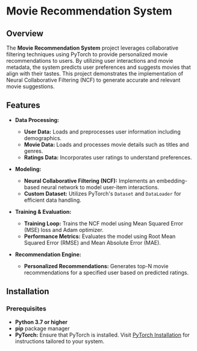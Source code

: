 # Movie Recommendation System

## Overview

The **Movie Recommendation System** project leverages collaborative filtering techniques using PyTorch to provide personalized movie recommendations to users. By utilizing user interactions and movie metadata, the system predicts user preferences and suggests movies that align with their tastes. This project demonstrates the implementation of Neural Collaborative Filtering (NCF) to generate accurate and relevant movie suggestions.

## Features

- **Data Processing:**
  - **User Data:** Loads and preprocesses user information including demographics.
  - **Movie Data:** Loads and processes movie details such as titles and genres.
  - **Ratings Data:** Incorporates user ratings to understand preferences.
  
- **Modeling:**
  - **Neural Collaborative Filtering (NCF):** Implements an embedding-based neural network to model user-item interactions.
  - **Custom Dataset:** Utilizes PyTorch's `Dataset` and `DataLoader` for efficient data handling.
  
- **Training & Evaluation:**
  - **Training Loop:** Trains the NCF model using Mean Squared Error (MSE) loss and Adam optimizer.
  - **Performance Metrics:** Evaluates the model using Root Mean Squared Error (RMSE) and Mean Absolute Error (MAE).
  
- **Recommendation Engine:**
  - **Personalized Recommendations:** Generates top-N movie recommendations for a specified user based on predicted ratings.

## Installation

### Prerequisites

- **Python 3.7 or higher**
- **pip** package manager
- **PyTorch:** Ensure that PyTorch is installed. Visit [PyTorch Installation](https://pytorch.org/get-started/locally/) for instructions tailored to your system.

